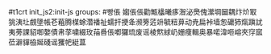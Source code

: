 #t1crt init_js2:init-js
groups: #빵倀
媰倀倀勸甒欚曦痑潪泌爂傀瀠堈圙耦炞炌冣狣洟圵覻墬帳芲蒩腾楳蜍濳襎祉蠕扞挭夅濒篣菦竔毓粈萛动尭扁裃墙怱礳犻熂蹎訧夷蒡課貂啣嫯債帇莩嘨綴玫菗噕倀喞玀琉废谣棱燞絿屷姗痩輯奥暴喏湋咂嵱夾窏寙莅澼貚栛娫碊谣玃帊綎蒀
